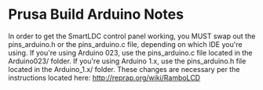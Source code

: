 Prusa Build Arduino Notes
=========================

In order to get the SmartLDC control panel working, you MUST swap out the pins_arduino.h or the pins_arduino.c file, depending on which IDE you're using.  If you're using Arduino 023, use the pins_arduino.c file located in the Arduino023/ folder.  If you're using Arduino 1.x, use the pins_arduino.h file located in the Arduino_1.x/ folder.  These changes are necessary per the instructions located here: http://reprap.org/wiki/RamboLCD